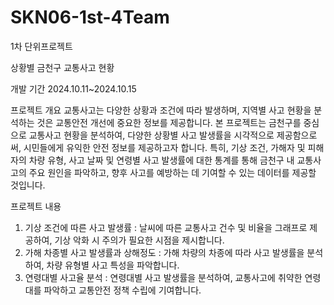 # SKN06-1st-4Team
1차 단위프로젝트



상황별 금천구 교통사고 현황

개발 기간
2024.10.11~2024.10.15

프로젝트 개요
교통사고는 다양한 상황과 조건에 따라 발생하며, 지역별 사고 현황을 분석하는 것은 교통안전 개선에 중요한 정보를 제공합니다. 본 프로젝트는 금천구를 중심으로 교통사고 현황을 분석하여, 다양한 상황별 사고 발생률을 시각적으로 제공함으로써, 시민들에게 유익한 안전 정보를 제공하고자 합니다.
특히, 기상 조건, 가해자 및 피해자의 차량 유형, 사고 날짜 및 연령별 사고 발생률에 대한 통계를 통해 금천구 내 교통사고의 주요 원인을 파악하고, 향후 사고를 예방하는 데 기여할 수 있는 데이터를 제공할 것입니다.

프로젝트 내용
1. 기상 조건에 따른 사고 발생률 : 날씨에 따른 교통사고 건수 및 비율을 그래프로 제공하여, 기상 악화 시 주의가 필요한 시점을 제시합니다.
2. 가해 차종별 사고 발생률과 상해정도 : 가해 차량의 차종에 따라 사고 발생률을 분석하여, 차량 유형별 사고 특성을 파악합니다.
3. 연령대별 사고율 분석 : 연령대별 사고 발생률을 분석하여, 교통사고에 취약한 연령대를 파악하고 교통안전 정책 수립에 기여합니다.
